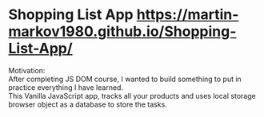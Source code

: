 # Shopping List App https://martin-markov1980.github.io/Shopping-List-App/

Motivation:<br>
After completing JS DOM course, I wanted to build something to put in practice everything I have learned.<br>
This Vanilla JavaScript app, tracks all your products and uses local storage browser object as a database to store the tasks.
